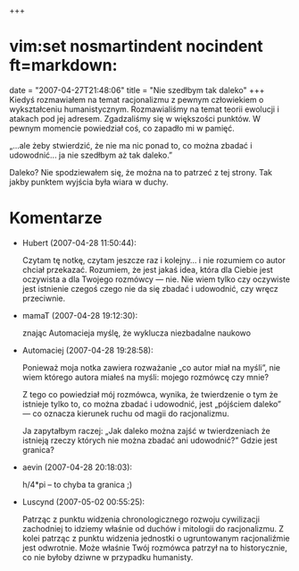 +++
# vim:set nosmartindent nocindent ft=markdown:
date = "2007-04-27T21:48:06"
title = "Nie szedłbym tak daleko"
+++
Kiedyś rozmawiałem na temat racjonalizmu z pewnym człowiekiem o wykształceniu
humanistycznym. Rozmawialiśmy na temat teorii ewolucji i atakach pod jej
adresem. Zgadzaliśmy się w większości punktów. W pewnym momencie powiedział
coś, co zapadło mi w pamięć.

„...ale żeby stwierdzić, że nie ma nic ponad to, co można zbadać i
udowodnić... ja nie szedłbym aż tak daleko.”

Daleko? Nie spodziewałem się, że można na to patrzeć z tej strony. Tak jakby
punktem wyjścia była wiara w duchy.

# Komentarze

* Hubert (2007-04-28 11:50:44): <p>Czytam tę notkę, czytam jeszcze raz i
  kolejny&#8230; i nie rozumiem co autor chciał przekazać. Rozumiem, że jest
  jakaś idea, która dla Ciebie jest oczywista a dla Twojego rozmówcy &#8212;
  nie. Nie wiem tylko czy oczywiste jest istnienie czegoś czego nie da się
  zbadać i udowodnić, czy wręcz przeciwnie.</p>
* mamaT (2007-04-28 19:12:30): <p>znając Automacieja myślę, że wyklucza
  niezbadalne naukowo</p>
* Automaciej (2007-04-28 19:28:58): <p>Ponieważ moja notka zawiera rozważanie
  „co autor miał na myśli”, nie wiem którego autora miałeś na myśli: mojego
  rozmówcę czy mnie?</p>  <p>Z tego co powiedział mój rozmówca, wynika, że
  twierdzenie o tym że istnieje tylko to, co można zbadać i udowodnić, jest
  „pójściem daleko” ― co oznacza kierunek ruchu od magii do racjonalizmu.</p>
  <p>Ja zapytałbym raczej: „Jak daleko można zajść w twierdzeniach że istnieją
  rzeczy których nie można zbadać ani udowodnić?” Gdzie jest granica?</p>
* aevin (2007-04-28 20:18:03): <p>h/4*pi &#8211; to chyba ta granica ;)</p>
* Luscynd (2007-05-02 00:55:25): <p>Patrząc z punktu widzenia chronologicznego
  rozwoju cywilizacji zachodniej to idziemy właśnie od duchów i mitologii do
  racjonalizmu. Z kolei patrząc z punktu widzenia jednostki o ugruntowanym
  racjonaliźmie jest odwrotnie. Może właśnie Twój rozmówca patrzył na to
  historycznie, co nie byłoby dziwne w przypadku humanisty.</p>
